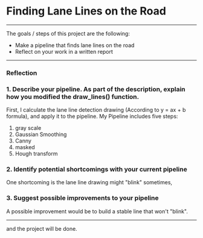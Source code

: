 # **Finding Lane Lines on the Road** 

---

The goals / steps of this project are the following:
* Make a pipeline that finds lane lines on the road
* Reflect on your work in a written report

---

### Reflection

### 1. Describe your pipeline. As part of the description, explain how you modified the draw_lines() function.

First, I calculate the lane line detection drawing (According to y = ax + b formula), and apply it to the pipeline.
My Pipeline includes five steps:
1. gray scale
2. Gaussian Smoothing
3. Canny
4. masked
5. Hough transform


### 2. Identify potential shortcomings with your current pipeline

One shortcoming is the lane line drawing might "blink" sometimes, 


### 3. Suggest possible improvements to your pipeline

A possible improvement would be to build a stable line that won't "blink".



---
and the project will be done.

